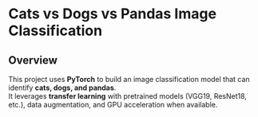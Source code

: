 # Cats vs Dogs vs Pandas Image Classification

## Overview
This project uses **PyTorch** to build an image classification model that can identify **cats, dogs, and pandas**.  
It leverages **transfer learning** with pretrained models (VGG19, ResNet18, etc.), data augmentation, and GPU acceleration when available.

